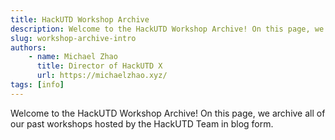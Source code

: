 ```yaml
---
title: HackUTD Workshop Archive
description: Welcome to the HackUTD Workshop Archive! On this page, we archive all of our past workshops hosted by the HackUTD Team in blog form.
slug: workshop-archive-intro
authors:
    - name: Michael Zhao
      title: Director of HackUTD X
      url: https://michaelzhao.xyz/
tags: [info]
---
```


Welcome to the HackUTD Workshop Archive! On this page, we archive all of our past workshops hosted by the HackUTD Team in blog form.

